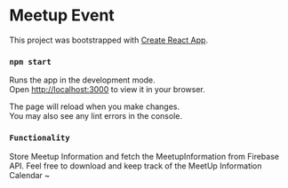 # Meetup Event

This project was bootstrapped with [Create React App](https://github.com/facebook/create-react-app).

### `npm start`

Runs the app in the development mode.\
Open [http://localhost:3000](http://localhost:3000) to view it in your browser.

The page will reload when you make changes.\
You may also see any lint errors in the console.


### `Functionality`

Store Meetup Information and fetch the MeetupInformation from Firebase API.
Feel free to download and keep track of the MeetUp Information Calendar ~ 
